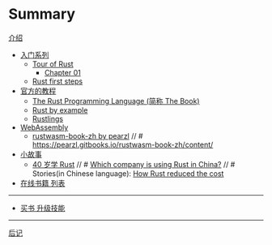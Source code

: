 # Summary

[介绍](./introduction.md)

- [入门系列](./beginner.md)
  - [Tour of Rust](./tourofrust/chapter_00.md)
    - [Chapter 01](./tourofrust/chapter_01.md)
  - [Rust first steps](./rustfirststeps.md)
- [官方的教程]()
  - [The Rust Programming Language (简称 The Book)](./trpl.md)
  - [Rust by example](./rustbyexample.md)
  - [Rustlings](./rustlings.md)
- [WebAssembly]()
  - [rustwasm-book-zh by pearzl]() 
// # https://pearzl.gitbooks.io/rustwasm-book-zh/content/
- [小故事]()
  - [40 岁学 Rust]()
// # <a href="https://www.zhihu.com/question/312852144">Which company is using Rust in China?</a>
// # Stories(in Chinese language):     <a href="https://zhuanlan.zhihu.com/p/47796236" target="_blank">How Rust reduced the cost</a>
- [在线书籍 列表](./books_online.md)
---
- [买书 升级技能](./books.md)
---
[后记]()